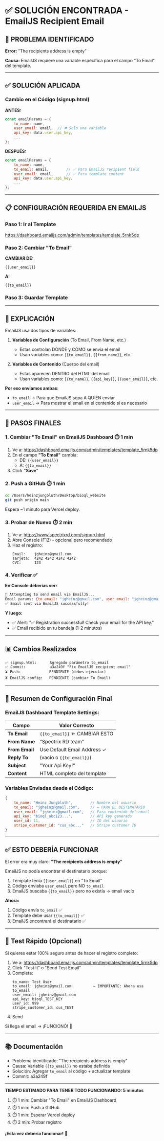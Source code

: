 # ✅ SOLUCIÓN ENCONTRADA - EmailJS Recipient Email

## 🎯 PROBLEMA IDENTIFICADO

**Error:** "The recipients address is empty"

**Causa:** EmailJS requiere una variable específica para el campo "To Email" del template.

---

## ✅ SOLUCIÓN APLICADA

### Cambio en el Código (signup.html)

**ANTES:**
```javascript
const emailParams = {
    to_name: name,
    user_email: email,  // ❌ Solo una variable
    api_key: data.user.api_key,
    ...
};
```

**DESPUÉS:**
```javascript
const emailParams = {
    to_name: name,
    to_email: email,        // ✅ Para EmailJS recipient field
    user_email: email,      // ✅ Para template content
    api_key: data.user.api_key,
    ...
};
```

---

## 📋 CONFIGURACIÓN REQUERIDA EN EMAILJS

### Paso 1: Ir al Template
https://dashboard.emailjs.com/admin/templates/template_5rnk5dp

### Paso 2: Cambiar "To Email"
**CAMBIAR DE:**
```
{{user_email}}
```

**A:**
```
{{to_email}}
```

### Paso 3: Guardar Template

---

## 🔄 EXPLICACIÓN

EmailJS usa dos tipos de variables:

1. **Variables de Configuración** (To Email, From Name, etc.)
   - Estas controlan DÓNDE y CÓMO se envía el email
   - Usan variables como: `{{to_email}}`, `{{from_name}}`, etc.

2. **Variables de Contenido** (Cuerpo del email)
   - Estas aparecen DENTRO del HTML del email
   - Usan variables como: `{{to_name}}`, `{{api_key}}`, `{{user_email}}`, etc.

**Por eso enviamos ambas:**
- `to_email` → Para que EmailJS sepa A QUIÉN enviar
- `user_email` → Para mostrar el email en el contenido si es necesario

---

## 🚀 PASOS FINALES

### 1. Cambiar "To Email" en EmailJS Dashboard ⏱️ 1 min

1. Ve a: https://dashboard.emailjs.com/admin/templates/template_5rnk5dp
2. En el campo **"To Email"** cambia:
   - DE: `{{user_email}}`
   - A: `{{to_email}}`
3. Click **"Save"**

### 2. Push a GitHub ⏱️ 1 min

```bash
cd /Users/heinzjungbluth/Desktop/bioql_website
git push origin main
```

Espera ~1 minuto para Vercel deploy.

### 3. Probar de Nuevo ⏱️ 2 min

1. Ve a: https://www.spectrixrd.com/signup.html
2. Abre Console (F12) - opcional pero recomendado
3. Haz el registro:
   ```
   Email:    jgheinz@gmail.com
   Tarjeta:  4242 4242 4242 4242
   CVC:      123
   ```

### 4. Verificar ✅

**En Console deberías ver:**
```javascript
📧 Attempting to send email via EmailJS...
Email params: {to_email: "jgheinz@gmail.com", user_email: "jgheinz@gmail.com", ...}
✅ Email sent via EmailJS successfully!
```

**Y luego:**
- ✅ Alert: "✅ Registration successful! Check your email for the API key."
- ✅ Email recibido en tu bandeja (1-2 minutos)

---

## 📊 Cambios Realizados

```
✅ signup.html:      Agregado parámetro to_email
✅ Commit:           a3a249f "Fix EmailJS recipient email"
⏳ Push:             PENDIENTE (debes ejecutar)
⏳ EmailJS config:   PENDIENTE (cambiar To Email)
```

---

## 🎯 Resumen de Configuración Final

### EmailJS Dashboard Template Settings:

| Campo | Valor Correcto |
|-------|----------------|
| **To Email** | `{{to_email}}` ← CAMBIAR ESTO |
| **From Name** | "Spectrix RD team" |
| **From Email** | Use Default Email Address ✓ |
| **Reply To** | (vacío o `{{to_email}}`) |
| **Subject** | "Your Api Key!" |
| **Content** | HTML completo del template |

### Variables Enviadas desde el Código:

```javascript
{
    to_name: "Heinz Jungbluth",        // Nombre del usuario
    to_email: "jgheinz@gmail.com",     // ← PARA EL DESTINATARIO
    user_email: "jgheinz@gmail.com",   // Para contenido del email
    api_key: "bioql_abc123...",        // API key generado
    user_id: 11,                       // ID del usuario
    stripe_customer_id: "cus_abc..."   // Stripe customer ID
}
```

---

## ✅ ESTO DEBERÍA FUNCIONAR

El error era muy claro: **"The recipients address is empty"**

EmailJS no podía encontrar el destinatario porque:
1. Template tenía `{{user_email}}` en "To Email"
2. Código enviaba `user_email` pero NO `to_email`
3. EmailJS buscaba `{{to_email}}` pero no existía → email vacío

**Ahora:**
1. Código envía `to_email` ✅
2. Template debe usar `{{to_email}}` ✅
3. EmailJS encontrará el destinatario ✅

---

## 🧪 Test Rápido (Opcional)

Si quieres estar 100% seguro antes de hacer el registro completo:

1. Ve a: https://dashboard.emailjs.com/admin/templates/template_5rnk5dp
2. Click "Test It" o "Send Test Email"
3. Completa:
   ```
   to_name: Test User
   to_email: jgheinz@gmail.com          ← IMPORTANTE: Ahora usa to_email
   user_email: jgheinz@gmail.com
   api_key: bioql_TEST_KEY
   user_id: 999
   stripe_customer_id: cus_TEST
   ```
4. Send

Si llega el email → ¡FUNCIONÓ! 🎉

---

## 📚 Documentación

- Problema identificado: "The recipients address is empty"
- Causa: Variable `{{to_email}}` no estaba definida
- Solución: Agregar `to_email` al código + actualizar template
- Commit: a3a249f

---

**TIEMPO ESTIMADO PARA TENER TODO FUNCIONANDO: 5 minutos**

1. ⏱️ 1 min: Cambiar "To Email" en EmailJS Dashboard
2. ⏱️ 1 min: Push a GitHub
3. ⏱️ 1 min: Esperar Vercel deploy
4. ⏱️ 2 min: Probar registro

**¡Esta vez debería funcionar!** 🚀
